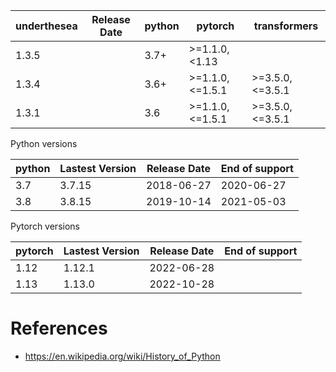 | underthesea | Release Date | python | pytorch         | transformers    |
|-------------|--------------|--------|-----------------|-----------------|
| 1.3.5       |              | 3.7+   | >=1.1.0,<1.13  |                 |
| 1.3.4       |              | 3.6+   | >=1.1.0,<=1.5.1 | >=3.5.0,<=3.5.1 |
| 1.3.1       |              | 3.6    | >=1.1.0,<=1.5.1 | >=3.5.0,<=3.5.1 |

Python versions

| python    | Lastest Version | Release Date         | End of support    |
|-----------|-----------------|----------------------|-------------------|
| 3.7       | 3.7.15          | 2018-06-27           | 2020-06-27        |
| 3.8       | 3.8.15          | 2019-10-14           | 2021-05-03        |

Pytorch versions

| pytorch   | Lastest Version | Release Date         | End of support    |
|-----------|-----------------|----------------------|-------------------|
| 1.12      | 1.12.1          | 2022-06-28           |                   |
| 1.13      | 1.13.0          | 2022-10-28           |                   |


# References

* https://en.wikipedia.org/wiki/History_of_Python

